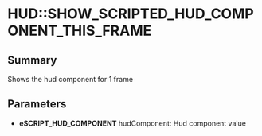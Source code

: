 # HUD::SHOW_SCRIPTED_HUD_COMPONENT_THIS_FRAME

## Summary
Shows the hud component for 1 frame

## Parameters
* **eSCRIPT_HUD_COMPONENT** hudComponent: Hud component value
